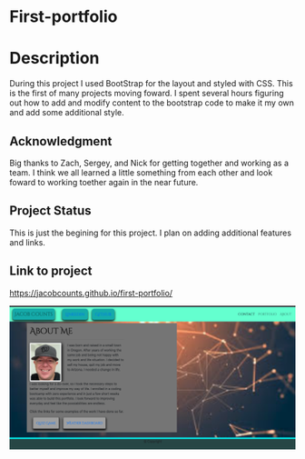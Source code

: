 # First-portfolio

# Description
During this project I used BootStrap for the layout and styled with CSS.
This is the first of many projects moving foward. I spent several hours figuring out how to add and modify
content to the bootstrap code to make it my own and add some additional style.

## Acknowledgment
Big thanks to Zach, Sergey, and Nick for getting together and working as a team. I think we all 
learned a little something from each other and look foward to working toether again in the near
future.

## Project Status
This is just the begining for this project. I plan on adding additional features
and links. 


## Link to project

https://jacobcounts.github.io/first-portfolio/

![](Images/Screen%20Shot%202020-11-19%20at%208.56.57%20PM.png)

